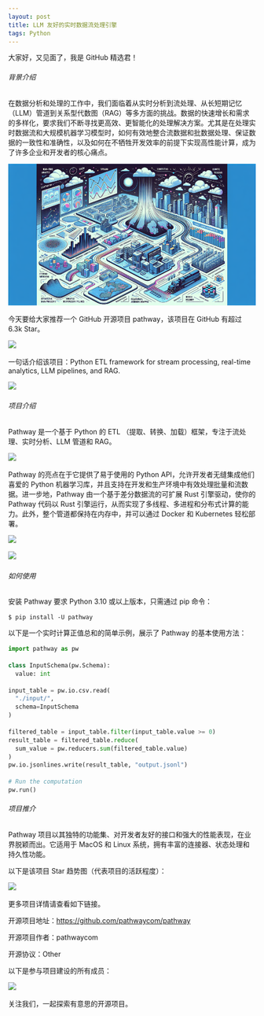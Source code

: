 ```yaml
---
layout: post
title: LLM 友好的实时数据流处理引擎
tags: Python
---
```


大家好，又见面了，我是 GitHub 精选君！

###### 背景介绍

在数据分析和处理的工作中，我们面临着从实时分析到流处理、从长短期记忆（LLM）管道到关系型代数图（RAG）等多方面的挑战。数据的快速增长和需求的多样化，要求我们不断寻找更高效、更智能化的处理解决方案。尤其是在处理实时数据流和大规模机器学习模型时，如何有效地整合流数据和批数据处理、保证数据的一致性和准确性，以及如何在不牺牲开发效率的前提下实现高性能计算，成为了许多企业和开发者的核心痛点。

![](https://raw.githubusercontent.com/ZhuPeng/pic/master/mac/compress_tmp-1ddb52cbff33b93adbad269a69c180dd.png)

今天要给大家推荐一个 GitHub 开源项目 pathway，该项目在 GitHub 有超过 6.3k Star。

![](https://stats.deeptrain.net/repo/pathwaycom/pathway/?theme=light)

一句话介绍该项目：Python ETL framework for stream processing, real-time analytics, LLM pipelines, and RAG.

![](/Users/zhupeng/Work/git/zhupeng.github.io/images/image-20241211000538237.png)

###### 项目介绍

Pathway 是一个基于 Python 的 ETL （提取、转换、加载）框架，专注于流处理、实时分析、LLM 管道和 RAG。

![](/Users/zhupeng/Work/git/zhupeng.github.io/images/image-20241211000619586.png)

Pathway 的亮点在于它提供了易于使用的 Python API，允许开发者无缝集成他们喜爱的 Python 机器学习库，并且支持在开发和生产环境中有效处理批量和流数据。进一步地，Pathway 由一个基于差分数据流的可扩展 Rust 引擎驱动，使你的 Pathway 代码以 Rust 引擎运行，从而实现了多线程、多进程和分布式计算的能力。此外，整个管道都保持在内存中，并可以通过 Docker 和 Kubernetes 轻松部署。

![](/Users/zhupeng/Work/git/zhupeng.github.io/images/image-20241211000743236.png)











![](https://github.com/pathwaycom/pathway-benchmarks/raw/main/images/bm-wordcount-lineplot.png)



###### 如何使用

安装 Pathway 要求 Python 3.10 或以上版本，只需通过 pip 命令：

```
$ pip install -U pathway
```
以下是一个实时计算正值总和的简单示例，展示了 Pathway 的基本使用方法：
```python
import pathway as pw

class InputSchema(pw.Schema):
  value: int

input_table = pw.io.csv.read(
  "./input/",
  schema=InputSchema
)

filtered_table = input_table.filter(input_table.value >= 0)
result_table = filtered_table.reduce(
  sum_value = pw.reducers.sum(filtered_table.value)
)
pw.io.jsonlines.write(result_table, "output.jsonl")

# Run the computation
pw.run()
```
###### 项目推介

Pathway 项目以其独特的功能集、对开发者友好的接口和强大的性能表现，在业界脱颖而出。它适用于 MacOS 和 Linux 系统，拥有丰富的连接器、状态处理和持久性功能。

以下是该项目 Star 趋势图（代表项目的活跃程度）：

![](https://api.star-history.com/svg?repos=pathwaycom/pathway&type=Timeline)

更多项目详情请查看如下链接。

开源项目地址：https://github.com/pathwaycom/pathway 

开源项目作者：pathwaycom

开源协议：Other

以下是参与项目建设的所有成员：

![](https://contrib.rocks/image?repo=pathwaycom/pathway)

关注我们，一起探索有意思的开源项目。

